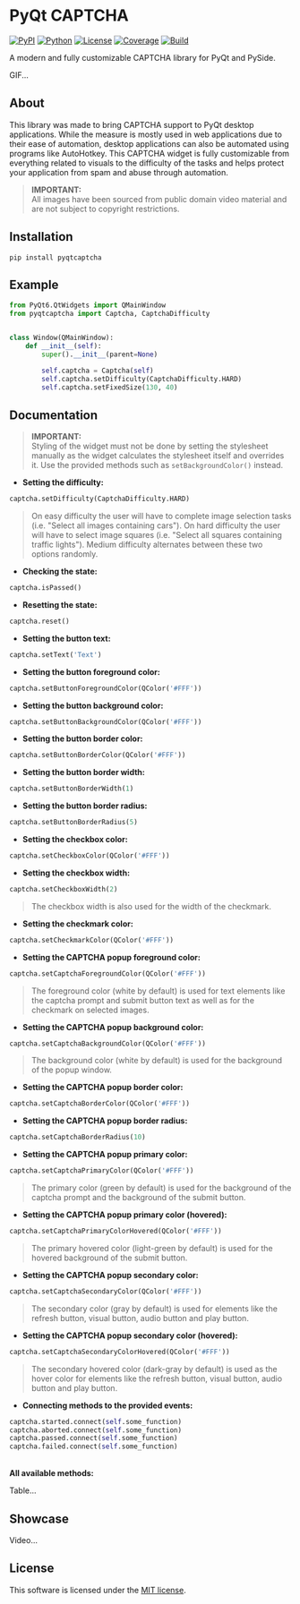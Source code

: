 # PyQt CAPTCHA

[![PyPI](https://img.shields.io/badge/pypi-v1.0.0-blue)](https://pypi.org/project/pyqtcaptcha)
[![Python](https://img.shields.io/badge/python-3.7+-blue)](https://github.com/marcohenning/pyqtcaptcha)
[![License](https://img.shields.io/badge/license-MIT-green)](https://github.com/marcohenning/pyqtcaptcha/blob/master/LICENSE)
[![Coverage](https://img.shields.io/badge/coverage-96%25-neon)](https://github.com/marcohenning/pyqtcaptcha)
[![Build](https://img.shields.io/badge/build-passing-neon)](https://github.com/marcohenning/pyqtcaptcha)

A modern and fully customizable CAPTCHA library for PyQt and PySide.

GIF...

## About

This library was made to bring CAPTCHA support to PyQt desktop applications. While the measure is mostly used in web applications due to their ease of automation, desktop applications can also be automated using programs like AutoHotkey. This CAPTCHA widget is fully customizable from everything related to visuals to the difficulty of the tasks and helps protect your application from spam and abuse through automation.

> **IMPORTANT:** <br>All images have been sourced from public domain video material and are not subject to copyright restrictions.

## Installation

```
pip install pyqtcaptcha
```

## Example

```python
from PyQt6.QtWidgets import QMainWindow
from pyqtcaptcha import Captcha, CaptchaDifficulty


class Window(QMainWindow):
    def __init__(self):
        super().__init__(parent=None)

        self.captcha = Captcha(self)
        self.captcha.setDifficulty(CaptchaDifficulty.HARD)
        self.captcha.setFixedSize(130, 40)
```

## Documentation

> **IMPORTANT:** <br>Styling of the widget must not be done by setting the stylesheet manually as the widget calculates the stylesheet itself and overrides it. Use the provided methods such as `setBackgroundColor()` instead.

* **Setting the difficulty:**
```python
captcha.setDifficulty(CaptchaDifficulty.HARD)
```

> On easy difficulty the user will have to complete image selection tasks (i.e. "Select all images containing cars"). On hard difficulty the user will have to select image squares (i.e. "Select all squares containing traffic lights"). Medium difficulty alternates between these two options randomly.

* **Checking the state:**
```python
captcha.isPassed()
```

* **Resetting the state:**
```python
captcha.reset()
```

* **Setting the button text:**
```python
captcha.setText('Text')
```

* **Setting the button foreground color:**
```python
captcha.setButtonForegroundColor(QColor('#FFF'))
```

* **Setting the button background color:**
```python
captcha.setButtonBackgroundColor(QColor('#FFF'))
```

* **Setting the button border color:**
```python
captcha.setButtonBorderColor(QColor('#FFF'))
```

* **Setting the button border width:**
```python
captcha.setButtonBorderWidth(1)
```

* **Setting the button border radius:**
```python
captcha.setButtonBorderRadius(5)
```

* **Setting the checkbox color:**
```python
captcha.setCheckboxColor(QColor('#FFF'))
```

* **Setting the checkbox width:**
```python
captcha.setCheckboxWidth(2)
```

> The checkbox width is also used for the width of the checkmark.

* **Setting the checkmark color:**
```python
captcha.setCheckmarkColor(QColor('#FFF'))
```

* **Setting the CAPTCHA popup foreground color:**
```python
captcha.setCaptchaForegroundColor(QColor('#FFF'))
```

> The foreground color (white by default) is used for text elements like the captcha prompt and submit button text as well as for the checkmark on selected images.

* **Setting the CAPTCHA popup background color:**
```python
captcha.setCaptchaBackgroundColor(QColor('#FFF'))
```

> The background color (white by default) is used for the background of the popup window.

* **Setting the CAPTCHA popup border color:**
```python
captcha.setCaptchaBorderColor(QColor('#FFF'))
```

* **Setting the CAPTCHA popup border radius:**
```python
captcha.setCaptchaBorderRadius(10)
```

* **Setting the CAPTCHA popup primary color:**
```python
captcha.setCaptchaPrimaryColor(QColor('#FFF'))
```

> The primary color (green by default) is used for the background of the captcha prompt and the background of the submit button.

* **Setting the CAPTCHA popup primary color (hovered):**
```python
captcha.setCaptchaPrimaryColorHovered(QColor('#FFF'))
```

> The primary hovered color (light-green by default) is used for the hovered background of the submit button.

* **Setting the CAPTCHA popup secondary color:**
```python
captcha.setCaptchaSecondaryColor(QColor('#FFF'))
```

> The secondary color (gray by default) is used for elements like the refresh button, visual button, audio button and play button.

* **Setting the CAPTCHA popup secondary color (hovered):**
```python
captcha.setCaptchaSecondaryColorHovered(QColor('#FFF'))
```

> The secondary hovered color (dark-gray by default) is used as the hover color for elements like the refresh button, visual button, audio button and play button.

* **Connecting methods to the provided events:**
```python
captcha.started.connect(self.some_function)
captcha.aborted.connect(self.some_function)
captcha.passed.connect(self.some_function)
captcha.failed.connect(self.some_function)
```

**<br>All available methods:**

Table...

## Showcase

Video...

## License

This software is licensed under the [MIT license](https://github.com/marcohenning/pyqtcaptcha/blob/master/LICENSE).
